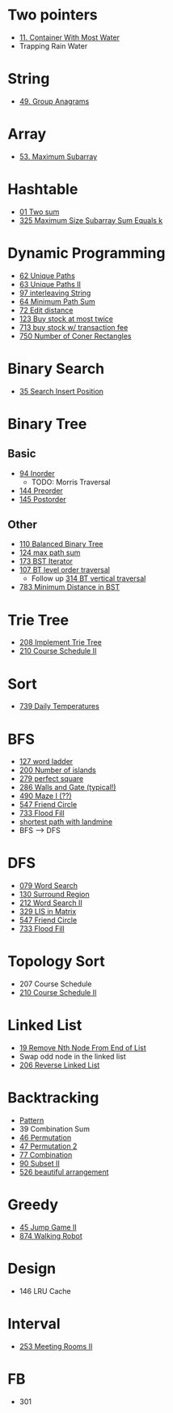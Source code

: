 # Two pointers
 * [11. Container With Most Water](./Algorithm/011_ContainerWithMostWater.py)
 * Trapping Rain Water

# String
 * [49. Group Anagrams](./Algorithm/049_Group_Anagrams.py)

# Array
 * [53. Maximum Subarray](./Algorithm/053_Maximum_Subarray.py)

# Hashtable
 * [01 Two sum](./Algorithm/001_TwoSum.py)
 * [325 Maximum Size Subarray Sum Equals k](./Algorithm/325_Maximum_Size_Subarray_Sum_Equals_k.py)

# Dynamic Programming
 * [62 Unique Paths](./Algorithm/062_Unique_Path.py)
 * [63 Unique Paths II](./Algorithm/063_Unique_Path_II.py)
 * [97 interleaving String](./Algorithm/097_Interleaving_String.py)
 * [64 Minimum Path Sum](./Algorithm/064_Min_Path_Sum.py)
 * [72 Edit distance](./Algorithm/072_Edit_Distance.py)
 * [123 Buy stock at most twice](./Algorithm/123_Buy_Stock_At_Most_Twice.py)
 * [713 buy stock w/ transaction fee](./Algorithm/714_Best_Time_to_Buy_and_Sell_Stock_with_Transaction_Fee.py)
 * [750 Number of Coner Rectangles](./Algorithm/750_Number_Of_Corner_Rectangle.py)

# Binary Search
 * [35 Search Insert Position](./Algorithm/035_Search_Insert_Position.py)

# Binary Tree
## Basic
 * [94 Inorder](./Algorithm/094_Binary_Tree_Inorder.py)
    * TODO: Morris Traversal
 * [144 Preorder](./Algorithm/144_Binary_Tree_Preorder.py)
 * [145 Postorder](./Algorithm/145_Binary_Tree_Postorder.py)
## Other
 * [110 Balanced Binary Tree](./Algorithm/110_Balanced_BT.py)
 * [124 max path sum](./Algorithm/124_BT_Maximum_Path_Sum.py)
 * [173 BST Iterator](./Algorithm/173_BST_Iterator.py)
 * [107 BT level order traversal](./Algorithm/107_Binary_Tree_Level_Order_Traversal_II.py)
    * Follow up [314 BT vertical traversal](./Algorithm/314_Binary_Tree_Vertical.py)
 * [783 Minimum Distance in BST](./Algorithm/783_Minimum_Distance_BST.py)

# Trie Tree
* [208 Implement Trie Tree](./Algorithm/208_Implement_Trie_Tree.py)
* [210 Course Schedule II](./Algorithm/210_Course_Schedule_II.py)


# Sort
 * [739 Daily Temperatures](./Algorithm/739_daily_temperature.py)

# BFS
 * [127 word ladder](./Algorithm/127_Word_Ladder.py)
 * [200 Number of islands](./Algorithm/200_Number_Of_Island.py)
 * [279 perfect square](./Algorithm/279_Perfect_Square.py)
 * [286 Walls and Gate (typical!)](./Algorithm/286_Walls_And_Gates.py)
 * [490 Maze I (??)](./Algorithm/490_The_Maze.py)
 * [547 Friend Circle](./Algorithm/547_Friend_Circle.py)
 * [733 Flood Fill ](./Algorithm/733_Flood_FIll.py)
 * [shortest path with landmine](./Algorithm/shortest_path_mine.py)
 * BFS --> DFS

# DFS
 * [079 Word Search](./Algorithm/079_Word_Search.py)
 * [130 Surround Region](./Algorithm/130_Surround_Region.py)
 * [212 Word Search II](./Algorithm/212_Word_Search_II.py)
 * [329 LIS in Matrix](./Algorithm/329_LIS_In_Matrix.py)
 * [547 Friend Circle](./Algorithm/547_Friend_Circle.py)
 * [733 Flood Fill](./Algorithm/733_Flood_FIll.py)

# Topology Sort
 * 207 Course Schedule
 * [210 Course Schedule II](./Algorithm/210_Course_Schedule_II.py)

# Linked List
 * [19 Remove Nth Node From End of List](./Algorithm/019_Remove_Nth_Node_From_End.py)
 * Swap odd node in the linked list
 * [206 Reverse Linked List](./Algorithm/206_Reverse_Linked_List.py)

# Backtracking
 * [Pattern]()
 * 39 Combination Sum
 * [46 Permutation](./Algorithm/046_Permutation.py)
 * [47 Permutation 2](./Algorithm/047_Permutation_II.py)
 * [77 Combination](./Algorithm/077_Combination.py)
 * [90 Subset II](./Algorithm/090_Subset_II.py)
 * [526 beautiful arrangement](./Algorithm/526_Beautiful_Arrangement.py)

# Greedy
 * [45 Jump Game II](./Algorithm/045_Jump_Game_II.py)
 * [874 Walking Robot](./Algorithm/874_Walking_Robot.py)

# Design
 * 146 LRU Cache

# Interval
 * [253 Meeting Rooms II](./Algorithm/253_Meeting_Rooms_II.py)

# FB
 * 301
